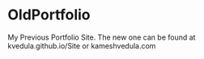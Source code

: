 OldPortfolio
============

My Previous Portfolio Site. The new one can be found at kvedula.github.io/Site or kameshvedula.com
